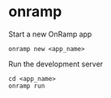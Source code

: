 # onramp

Start a new OnRamp app

```
onramp new <app_name>
```

Run the development server

```
cd <app_name>
onramp run
```